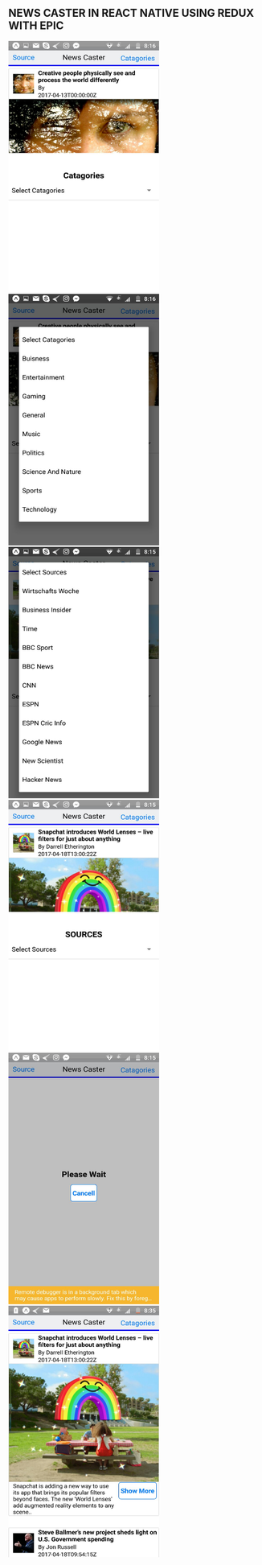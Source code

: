 
## NEWS CASTER IN REACT NATIVE USING REDUX WITH EPIC 

<img src="https://github.com/aayanqazi/Caster/blob/master/Screenshots/01.jpg" height="500px" width="300" />
<img src="https://github.com/aayanqazi/Caster/blob/master/Screenshots/02.jpg" height="500px" width="300" />
<img src="https://github.com/aayanqazi/Caster/blob/master/Screenshots/03.jpg" height="500px" width="300" />
<img src="https://github.com/aayanqazi/Caster/blob/master/Screenshots/04.jpg" height="500px" width="300" />
<img src="https://github.com/aayanqazi/Caster/blob/master/Screenshots/05.jpg" height="500px" width="300" />
<img src="https://github.com/aayanqazi/Caster/blob/master/Screenshots/06.jpg" height="500px" width="300" />
